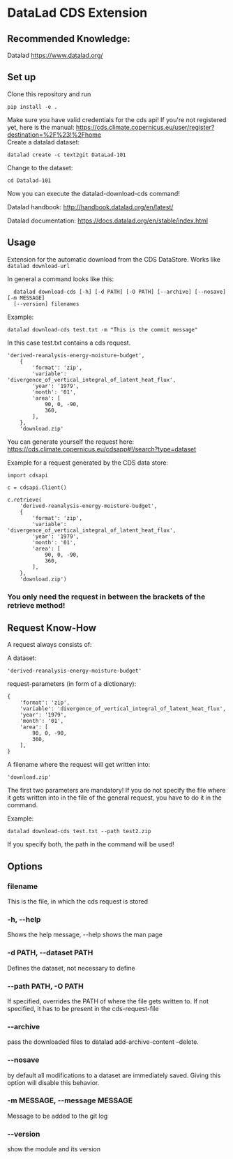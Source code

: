 # DataLad CDS Extension

## Recommended Knowledge:

Datalad https://www.datalad.org/

## Set up
Clone this repository and run

    pip install -e .

Make sure you have valid credentials for the cds api!
If you're not registered yet, here is the manual:
https://cds.climate.copernicus.eu/user/register?destination=%2F%23!%2Fhome \
Create a datalad dataset:

    datalad create -c text2git DataLad-101
Change to the dataset:

    cd Datalad-101

Now you can execute the datalad-download-cds command!

Datalad handbook:
http://handbook.datalad.org/en/latest/

Datalad documentation:
https://docs.datalad.org/en/stable/index.html

## Usage
Extension for the automatic download from the CDS DataStore.
Works like `datalad download-url`


In general a command looks like this:

      datalad download-cds [-h] [-d PATH] [-O PATH] [--archive] [--nosave] [-m MESSAGE]
      [--version] filenames

Example:

    datalad download-cds test.txt -m "This is the commit message"


In this case test.txt contains a cds request.

    'derived-reanalysis-energy-moisture-budget',
        {
            'format': 'zip',
            'variable': 'divergence_of_vertical_integral_of_latent_heat_flux',
            'year': '1979',
            'month': '01',
            'area': [
                90, 0, -90,
                360,
            ],
        },
        'download.zip'

You can generate yourself the request here:
https://cds.climate.copernicus.eu/cdsapp#!/search?type=dataset

Example for a request generated by the CDS data store:

    import cdsapi

    c = cdsapi.Client()

    c.retrieve(
        'derived-reanalysis-energy-moisture-budget',
        {
            'format': 'zip',
            'variable': 'divergence_of_vertical_integral_of_latent_heat_flux',
            'year': '1979',
            'month': '01',
            'area': [
                90, 0, -90,
                360,
            ],
        },
        'download.zip')

### You only need the request in between the brackets of the retrieve method!

## Request Know-How

A request always consists of:

A dataset: 

`'derived-reanalysis-energy-moisture-budget'`

request-parameters (in form of a dictionary):

    {
        'format': 'zip',
        'variable': 'divergence_of_vertical_integral_of_latent_heat_flux',
        'year': '1979',
        'month': '01',
        'area': [
            90, 0, -90,
            360,
        ],
    }

A filename where the request will get written into:

`'download.zip'`

The first two parameters are mandatory! If you do not specify the file where it gets written into in the file of the general request, you have to do it in the command.

Example:

    datalad download-cds test.txt --path test2.zip

If you specify both, the path in the command will be used!

## Options

### filename
This is the file, in which the cds request is stored

### -h, --help
Shows the help message, --help shows the man page

### -d PATH, --dataset PATH
Defines the dataset, not necessary to define

### --path PATH, -O PATH
If specified, overrides the PATH of where the file gets written to. If not specified, it has to be present in the cds-request-file

### --archive
pass the downloaded files to datalad add-archive-content –delete.

### --nosave
by default all modifications to a dataset are immediately saved. Giving this option will disable this behavior.

### -m MESSAGE, --message MESSAGE
Message to be added to the git log

### --version
show the module and its version
